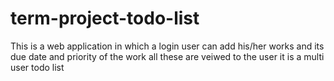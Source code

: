 # term-project-todo-list
This is a web application in which a login user  can add his/her works and its due date and priority of the work all these are veiwed  to  the user  it is a multi user  todo list
